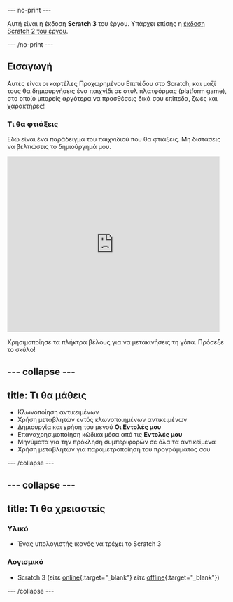 \--- no-print \---

Αυτή είναι η έκδοση **Scratch 3** του έργου. Υπάρχει επίσης η [έκδοση Scratch 2 του έργου](https://projects.raspberrypi.org/en/projects/cd-advanced-scratch-sushi-scratch2).

\--- /no-print \---

## Εισαγωγή

Αυτές είναι οι καρτέλες Προχωρημένου Επιπέδου στο Scratch, και μαζί τους θα δημιουργήσεις ένα παιχνίδι σε στυλ πλατφόρμας (platform game), στο οποίο μπορείς αργότερα να προσθέσεις δικά σου επίπεδα, ζωές και χαρακτήρες!

### Τι θα φτιάξεις

Εδώ είναι ένα παράδειγμα του παιχνιδιού που θα φτιάξεις. Μη διστάσεις να βελτιώσεις το δημιούργημά μου.

<div class="scratch-preview">
  <iframe allowtransparency="true" width="485" height="402" src="https://scratch.mit.edu/projects/embed/454114430/?autostart=false" frameborder="0"></iframe>
</div>

Χρησιμοποίησε τα πλήκτρα βέλους για να μετακινήσεις τη γάτα. Πρόσεξε το σκύλο!

## \--- collapse \---

## title: Τι θα μάθεις

+ Κλωνοποίηση αντικειμένων
+ Χρήση μεταβλητών εντός κλωνοποιημένων αντικειμένων
+ Δημιουργία και χρήση του μενού **Οι Εντολές μου**
+ Επαναχρησιμοποίηση κώδικα μέσα από τις **Εντολές μου**
+ Μηνύματα για την πρόκληση συμπεριφορών σε όλα τα αντικείμενα
+ Χρήση μεταβλητών για παραμετροποίηση του προγράμματός σου

\--- /collapse \---

## \--- collapse \---

## title: Τι θα χρειαστείς

### Υλικό

+ Ένας υπολογιστής ικανός να τρέχει το Scratch 3

### Λογισμικό

+ Scratch 3 (είτε [online](https://scratch.mit.edu/projects/editor/){:target="_blank"} είτε [offline](https://scratch.mit.edu/download/){:target="_blank"})

\--- /collapse \---